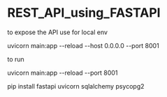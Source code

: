 # REST_API_using_FASTAPI
to expose the API use for local env

uvicorn main:app --reload --host 0.0.0.0 --port 8001

to run 

uvicorn main:app --reload --port 8001  

pip install fastapi uvicorn sqlalchemy psycopg2  
